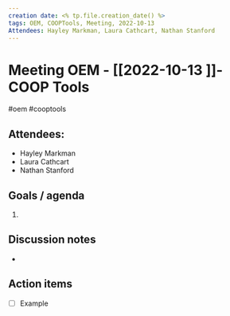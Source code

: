```yaml
---
creation date: <% tp.file.creation_date() %>
tags: OEM, COOPTools, Meeting, 2022-10-13
Attendees: Hayley Markman, Laura Cathcart, Nathan Stanford
---
```


# Meeting OEM - [[2022-10-13 ]]- COOP Tools 
#oem #cooptools 


## Attendees:
* Hayley Markman
* Laura Cathcart
* Nathan Stanford


## Goals / agenda 
1. 

## Discussion notes
- 

## Action items
 
- [ ] Example

